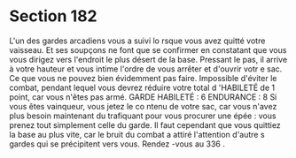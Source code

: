 # Section 182

L'un des gardes arcadiens vous a suivi lo rsque vous avez quitté
votre vaisseau. Et ses soupçons ne font que se confirmer en
constatant que vous vous dirigez vers l'endroit le plus désert de la
base. Pressant le pas, il arrive à votre hauteur et vous intime
l'ordre de vous arrêter et d'ouvrir votr e sac. Ce que vous ne
pouvez bien évidemment pas faire. Impossible d'éviter le combat,
pendant lequel vous devrez réduire votre total d 'HABILETÉ  de
1 point, car vous n'êtes pas armé.
GARDE  HABILETÉ :  6 ENDURANCE :  8
Si vous êtes vainqueur, vous jetez le co ntenu de votre sac, car
vous n'avez plus besoin maintenant du trafiquant pour vous
procurer une épée : vous prenez tout simplement celle du garde.
Il faut cependant que vous quittiez la base au plus vite, car le
bruit du combat a attiré l'attention d'autre s gardes qui se
précipitent vers vous. Rendez -vous au 336 .